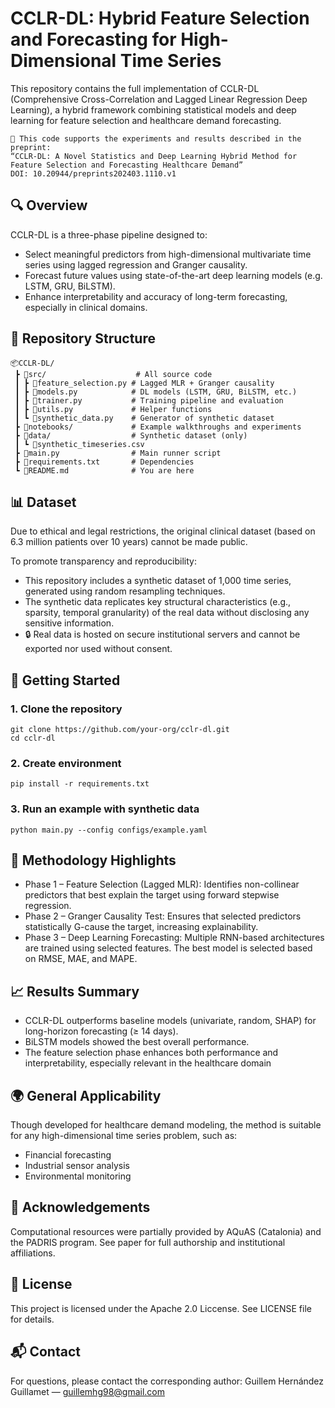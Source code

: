 # CCLR-DL: Hybrid Feature Selection and Forecasting for High-Dimensional Time Series

This repository contains the full implementation of CCLR-DL (Comprehensive Cross-Correlation and Lagged Linear Regression Deep Learning), a hybrid framework combining statistical models and deep learning for feature selection and healthcare demand forecasting.

    📝 This code supports the experiments and results described in the preprint:
    “CCLR-DL: A Novel Statistics and Deep Learning Hybrid Method for Feature Selection and Forecasting Healthcare Demand”
    DOI: 10.20944/preprints202403.1110.v1

## 🔍 Overview

CCLR-DL is a three-phase pipeline designed to:
- Select meaningful predictors from high-dimensional multivariate time series using lagged regression and Granger causality.
- Forecast future values using state-of-the-art deep learning models (e.g. LSTM, GRU, BiLSTM).
- Enhance interpretability and accuracy of long-term forecasting, especially in clinical domains.

## 📁 Repository Structure
```
📦CCLR-DL/
 ┣ 📂src/                    # All source code
 ┃ ┣ 📜feature_selection.py # Lagged MLR + Granger causality
 ┃ ┣ 📜models.py            # DL models (LSTM, GRU, BiLSTM, etc.)
 ┃ ┣ 📜trainer.py           # Training pipeline and evaluation
 ┃ ┣ 📜utils.py             # Helper functions
 ┃ ┗ 📜synthetic_data.py    # Generator of synthetic dataset
 ┣ 📂notebooks/             # Example walkthroughs and experiments
 ┣ 📂data/                  # Synthetic dataset (only)
 ┃ ┗ 📜synthetic_timeseries.csv
 ┣ 📜main.py                # Main runner script
 ┣ 📜requirements.txt       # Dependencies
 ┗ 📜README.md              # You are here
```

## 📊 Dataset

Due to ethical and legal restrictions, the original clinical dataset (based on 6.3 million patients over 10 years) cannot be made public.

To promote transparency and reproducibility:
- This repository includes a synthetic dataset of 1,000 time series, generated using random resampling techniques.
- The synthetic data replicates key structural characteristics (e.g., sparsity, temporal granularity) of the real data without disclosing any sensitive information.
- 🔒 Real data is hosted on secure institutional servers and cannot be exported nor used without consent.

## 🚀 Getting Started
### 1. Clone the repository
   
    git clone https://github.com/your-org/cclr-dl.git
    cd cclr-dl

### 2. Create environment
   
    pip install -r requirements.txt

### 3. Run an example with synthetic data
    
    python main.py --config configs/example.yaml

## 🧠 Methodology Highlights

- Phase 1 – Feature Selection (Lagged MLR): Identifies non-collinear predictors that best explain the target using forward stepwise regression.
- Phase 2 – Granger Causality Test: Ensures that selected predictors statistically G-cause the target, increasing explainability.
- Phase 3 – Deep Learning Forecasting: Multiple RNN-based architectures are trained using selected features. The best model is selected based on RMSE, MAE, and MAPE.

## 📈 Results Summary
- CCLR-DL outperforms baseline models (univariate, random, SHAP) for long-horizon forecasting (≥ 14 days).
- BiLSTM models showed the best overall performance.
- The feature selection phase enhances both performance and interpretability, especially relevant in the healthcare domain

## 🌍 General Applicability

Though developed for healthcare demand modeling, the method is suitable for any high-dimensional time series problem, such as:
- Financial forecasting
- Industrial sensor analysis
- Environmental monitoring

## 🤝 Acknowledgements
Computational resources were partially provided by AQuAS (Catalonia) and the PADRIS program. See paper for full authorship and institutional affiliations.

## 📜 License
This project is licensed under the Apache 2.0 Liccense. See LICENSE file for details.

## 📬 Contact

For questions, please contact the corresponding author:
Guillem Hernández Guillamet — guillemhg98@gmail.com
